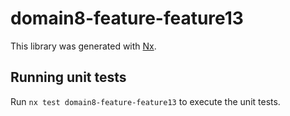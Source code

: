 # domain8-feature-feature13

This library was generated with [Nx](https://nx.dev).

## Running unit tests

Run `nx test domain8-feature-feature13` to execute the unit tests.
